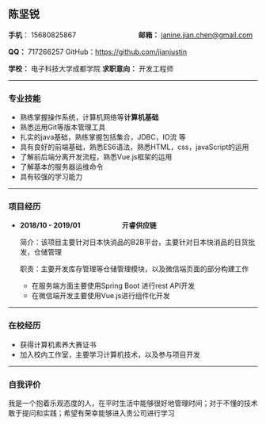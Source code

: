 ## 陈坚锐

**手机**： 15680825867　　　　　　　　　**邮箱：** janine.jian.chen@gmail.com　　　　　　　　

**QQ：** 717266257                                             GitHub：https://github.com/jianjustin      

**学校：** 电子科技大学成都学院                      **求职意向：** 开发工程师

-----------------------

### 专业技能

* 熟练掌握操作系统，计算机网络等**计算机基础**
* 熟悉运用Git等版本管理工具
* 扎实的java基础，熟练掌握包括集合，JDBC，IO流 等
* 具有良好的前端基础，熟悉ES6语法，熟悉HTML，css，javaScript的运用
* 了解前后端分离开发流程，熟悉Vue.js框架的运用
* 了解基本的服务器运维命令
* 具有较强的学习能力

---------------------

### 项目经历

* **2018/10 - 2019/01**　　　　　　**亓睿供应链**

  简介：该项目主要针对日本快消品的B2B平台，主要针对日本快消品的日货批发，仓储管理

  职责：主要开发库存管理等仓储管理模块，以及微信端页面的部分构建工作

  * 在服务端方面主要使用Spring Boot 进行rest API开发
  * 在微信端开发主要使用Vue.js进行组件化开发
  

----------------------------------

### 在校经历

* 获得计算机素养大赛证书
* 加入校内工作室，主要学习计算机技术，以及参与项目开发

------

### 自我评价

我是一个抱着乐观态度的人，在平时生活中能够很好地管理时间；对于不懂的技术敢于提问和实践；希望有荣幸能够进入贵公司进行学习